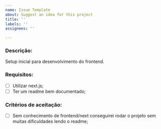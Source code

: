 ```yaml
---
name: Issue Template
about: Suggest an idea for this project
title: ''
labels: ''
assignees: ''

---
```


### Descrição:

Setup inicial para desenvolvimento do frontend.

### Requisitos:

- [ ]  Utilizar next.js;
- [ ]  Ter um readme bem documentado;

### Critérios de aceitação:

- [ ]  Sem conhecimento de frontend/next conseguirei rodar o projeto sem muitas dificuldades lendo o readme;
